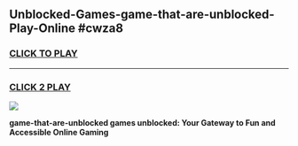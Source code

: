 
## Unblocked-Games-game-that-are-unblocked-Play-Online #cwza8
<h3>
<a href="https://news.freeplayer.one?title=game-that-are-unblocked&ref=3">CLICK TO PLAY</a></h3>
<hr>

<h3>
<a href="https://news.freeplayer.one?title=game-that-are-unblocked&ref=3">CLICK 2 PLAY</a>
  
</h3>

<a href="https://news.freeplayer.one?title=game-that-are-unblocked&ref=3"><img src="https://clearcache.store/games.png"></a>


**game-that-are-unblocked games unblocked: Your Gateway to Fun and Accessible Online Gaming**
